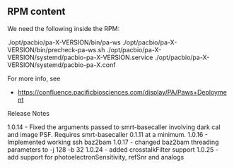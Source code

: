 ## RPM content
We need the following inside the RPM:

./opt/pacbio/pa-X-VERSION/bin/pa-ws
./opt/pacbio/pa-X-VERSION/bin/precheck-pa-ws.sh
./opt/pacbio/pa-X-VERSION/systemd/pacbio-pa-X-VERSION.service
./opt/pacbio/pa-X-VERSION/systemd/pacbio-pa-X.conf

For more info, see

* https://confluence.pacificbiosciences.com/display/PA/Paws+Deployment

Release Notes


1.0.14 - Fixed the arguments passed to smrt-basecaller involving dark cal and image PSF. Requires smrt-basecaller 0.1.11 at a minimum.
1.0.16 - Implemented working ssh baz2bam
1.0.17 - changed baz2bam threading parameters to -j 128 -b 32
1.0.24 - added crosstalkFilter support
1.0.25 - add support for photoelectronSensitivity, refSnr and analogs
